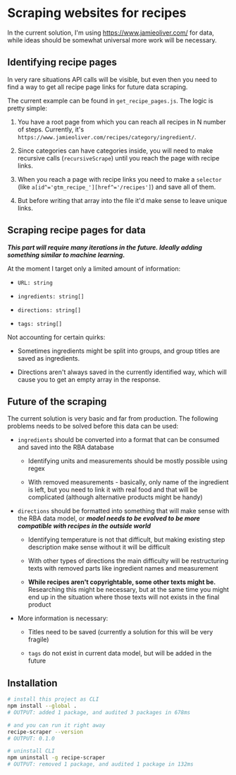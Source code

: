 
# Scraping websites for recipes

In the current solution, I'm using https://www.jamieoliver.com/ for data, while ideas should be somewhat universal more work will be necessary.

## Identifying recipe pages

In very rare situations API calls will be visible, but even then you need to find a way to get all recipe page links for future data scraping.

The current example can be found in `get_recipe_pages.js`. The logic is pretty simple:

1. You have a root page from which you can reach all recipes in N number of steps. Currently, it's `https://www.jamieoliver.com/recipes/category/ingredient/`.

2. Since categories can have categories inside, you will need to make recursive calls (`recursiveScrape`) until you reach the page with recipe links.

3. When you reach a page with recipe links you need to make a `selector` (like `a[id^='gtm_recipe_'][href^='/recipes']`) and save all of them.

4. But before writing that array into the file it'd make sense to leave unique links.

## Scraping recipe pages for data

***This part will require many iterations in the future. Ideally adding something similar to machine learning.***

At the moment I target only a limited amount of information:

- `URL: string`

- `ingredients: string[]`

- `directions: string[]`

- `tags: string[]`

Not accounting for certain quirks:

- Sometimes ingredients might be split into groups, and group titles are saved as ingredients.

- Directions aren't always saved in the currently identified way, which will cause you to get an empty array in the response.

## Future of the scraping

The current solution is very basic and far from production. The following problems needs to be solved before this data can be used:

- `ingredients` should be converted into a format that can be consumed and saved into the RBA database
    
    - Identifying units and measurements should be mostly possible using regex

    - With removed measurements - basically, only name of the ingredient is left, but you need to link it with real food and that will be complicated (although alternative products might be handy)

- `directions` should be formatted into something that will make sense with the RBA data model, or ***model needs to be evolved to be more compatible with recipes in the outside world***
    
    - Identifying temperature is not that difficult, but making existing step description make sense without it will be difficult

    - With other types of directions the main difficulty will be restructuring texts with removed parts like ingredient names and measurement

    - **While recipes aren't copyrightable, some other texts might be.** Researching this might be necessary, but at the same time you might end up in the situation where those texts will not exists in the final product

- More information is necessary:

    - Titles need to be saved (currently a solution for this will be very fragile)

    - `tags` do not exist in current data model, but will be added in the future

## Installation

```sh
# install this project as CLI
npm install --global .
# OUTPUT: added 1 package, and audited 3 packages in 678ms

# and you can run it right away
recipe-scraper --version
# OUTPUT: 0.1.0

# uninstall CLI
npm uninstall -g recipe-scraper
# OUTPUT: removed 1 package, and audited 1 package in 132ms
```
